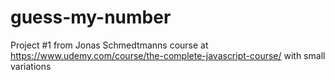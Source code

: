 # guess-my-number
Project #1 from Jonas Schmedtmanns course at https://www.udemy.com/course/the-complete-javascript-course/ with small variations
